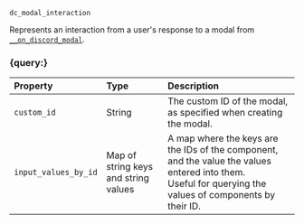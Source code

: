 `dc_modal_interaction`

Represents an interaction from a user's response to a modal from [`__on_discord_modal`](/events/discord-modal.md).


### {query:}

| Property             | Type                                 | Description                                                                                                                                                 |
|:---------------------|:-------------------------------------|:------------------------------------------------------------------------------------------------------------------------------------------------------------|
| `custom_id`          | String                               | The custom ID of the modal, as specified when creating the modal.                                                                                           |
| `input_values_by_id` | Map of string keys and string values | A map where the keys are the IDs of the component, and the value the values entered into them.<br>Useful for querying the values of components by their ID. |